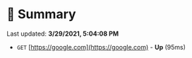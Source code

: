 # 📖 Summary
Last updated: **3/29/2021, 5:04:08 PM**

- `GET` [https://google.com](https://google.com) - **Up** (95ms)
